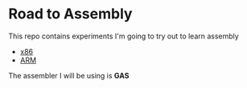 # Road to Assembly

This repo contains experiments I'm going to try out to learn assembly

- [x86](./x86/README.md)
- [ARM](./arm/README.md)

The assembler I will be using is **GAS**
